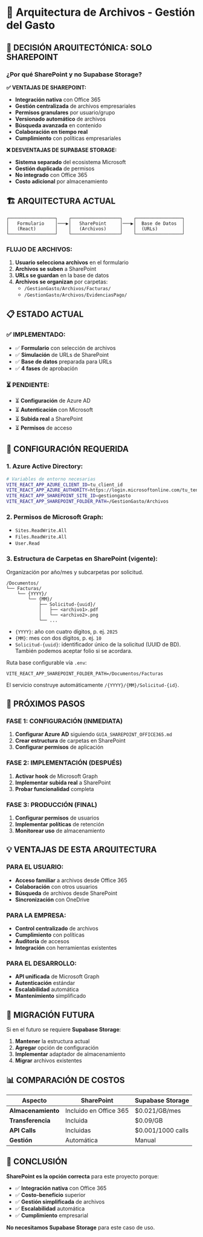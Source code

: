 # 📁 Arquitectura de Archivos - Gestión del Gasto

## 🎯 **DECISIÓN ARQUITECTÓNICA: SOLO SHAREPOINT**

### **¿Por qué SharePoint y no Supabase Storage?**

**✅ VENTAJAS DE SHAREPOINT:**
- **Integración nativa** con Office 365
- **Gestión centralizada** de archivos empresariales
- **Permisos granulares** por usuario/grupo
- **Versionado automático** de archivos
- **Búsqueda avanzada** en contenido
- **Colaboración en tiempo real**
- **Cumplimiento** con políticas empresariales

**❌ DESVENTAJAS DE SUPABASE STORAGE:**
- **Sistema separado** del ecosistema Microsoft
- **Gestión duplicada** de permisos
- **No integrado** con Office 365
- **Costo adicional** por almacenamiento

## 🏗️ **ARQUITECTURA ACTUAL**

```
┌─────────────────┐    ┌──────────────────┐    ┌─────────────────┐
│   Formulario    │───▶│   SharePoint     │───▶│  Base de Datos  │
│   (React)       │    │   (Archivos)     │    │  (URLs)         │
└─────────────────┘    └──────────────────┘    └─────────────────┘
```

### **FLUJO DE ARCHIVOS:**

1. **Usuario selecciona archivos** en el formulario
2. **Archivos se suben** a SharePoint
3. **URLs se guardan** en la base de datos
4. **Archivos se organizan** por carpetas:
   - `/GestionGasto/Archivos/Facturas/`
   - `/GestionGasto/Archivos/EvidenciasPago/`

## 📋 **ESTADO ACTUAL**

### **✅ IMPLEMENTADO:**
- ✅ **Formulario** con selección de archivos
- ✅ **Simulación** de URLs de SharePoint
- ✅ **Base de datos** preparada para URLs
- ✅ **4 fases** de aprobación

### **⏳ PENDIENTE:**
- ⏳ **Configuración** de Azure AD
- ⏳ **Autenticación** con Microsoft
- ⏳ **Subida real** a SharePoint
- ⏳ **Permisos** de acceso

## 🔧 **CONFIGURACIÓN REQUERIDA**

### **1. Azure Active Directory:**
```bash
# Variables de entorno necesarias
VITE_REACT_APP_AZURE_CLIENT_ID=tu_client_id
VITE_REACT_APP_AZURE_AUTHORITY=https://login.microsoftonline.com/tu_tenant_id
VITE_REACT_APP_SHAREPOINT_SITE_ID=gestiongasto
VITE_REACT_APP_SHAREPOINT_FOLDER_PATH=/GestionGasto/Archivos
```

### **2. Permisos de Microsoft Graph:**
- `Sites.ReadWrite.All`
- `Files.ReadWrite.All`
- `User.Read`

### **3. Estructura de Carpetas en SharePoint (vigente):**
Organización por año/mes y subcarpetas por solicitud.

```
/Documentos/
└── Facturas/
    └── {YYYY}/
        └── {MM}/
            ├── Solicitud-{uuid}/
            │   ├── <archivo1>.pdf
            │   └── <archivo2>.png
            └── ...
```

- `{YYYY}`: año con cuatro dígitos, p. ej. `2025`
- `{MM}`: mes con dos dígitos, p. ej. `10`
- `Solicitud-{uuid}`: identificador único de la solicitud (UUID de BD). También podemos aceptar folio si se acordara.

Ruta base configurable vía `.env`:

```
VITE_REACT_APP_SHAREPOINT_FOLDER_PATH=/Documentos/Facturas
```

El servicio construye automáticamente `/{YYYY}/{MM}/Solicitud-{id}`.

## 🚀 **PRÓXIMOS PASOS**

### **FASE 1: CONFIGURACIÓN (INMEDIATA)**
1. **Configurar Azure AD** siguiendo `GUIA_SHAREPOINT_OFFICE365.md`
2. **Crear estructura** de carpetas en SharePoint
3. **Configurar permisos** de aplicación

### **FASE 2: IMPLEMENTACIÓN (DESPUÉS)**
1. **Activar hook** de Microsoft Graph
2. **Implementar subida real** a SharePoint
3. **Probar funcionalidad** completa

### **FASE 3: PRODUCCIÓN (FINAL)**
1. **Configurar permisos** de usuarios
2. **Implementar políticas** de retención
3. **Monitorear uso** de almacenamiento

## 💡 **VENTAJAS DE ESTA ARQUITECTURA**

### **PARA EL USUARIO:**
- **Acceso familiar** a archivos desde Office 365
- **Colaboración** con otros usuarios
- **Búsqueda** de archivos desde SharePoint
- **Sincronización** con OneDrive

### **PARA LA EMPRESA:**
- **Control centralizado** de archivos
- **Cumplimiento** con políticas
- **Auditoría** de accesos
- **Integración** con herramientas existentes

### **PARA EL DESARROLLO:**
- **API unificada** de Microsoft Graph
- **Autenticación** estándar
- **Escalabilidad** automática
- **Mantenimiento** simplificado

## 🔄 **MIGRACIÓN FUTURA**

Si en el futuro se requiere **Supabase Storage**:
1. **Mantener** la estructura actual
2. **Agregar** opción de configuración
3. **Implementar** adaptador de almacenamiento
4. **Migrar** archivos existentes

## 📊 **COMPARACIÓN DE COSTOS**

| Aspecto | SharePoint | Supabase Storage |
|---------|------------|------------------|
| **Almacenamiento** | Incluido en Office 365 | $0.021/GB/mes |
| **Transferencia** | Incluida | $0.09/GB |
| **API Calls** | Incluidas | $0.001/1000 calls |
| **Gestión** | Automática | Manual |

## 🎯 **CONCLUSIÓN**

**SharePoint es la opción correcta** para este proyecto porque:
- ✅ **Integración nativa** con Office 365
- ✅ **Costo-beneficio** superior
- ✅ **Gestión simplificada** de archivos
- ✅ **Escalabilidad** automática
- ✅ **Cumplimiento** empresarial

**No necesitamos Supabase Storage** para este caso de uso.
